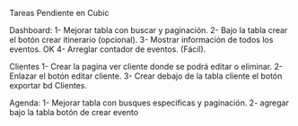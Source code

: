 Tareas Pendiente en Cubic

Dashboard:
1- Mejorar tabla con buscar y paginación. 
2- Bajo la tabla crear el botón crear itinerario (opcional).
3- Mostrar información de todos los eventos. OK
4- Arreglar contador de eventos. (Fácil).

Clientes
1- Crear la pagina ver cliente donde se podrá editar o eliminar.
2- Enlazar el botón editar cliente.
3- Crear debajo de la tabla cliente el botón exportar bd Clientes. 

Agenda:
1- Mejorar tabla con busques especificas y  paginación.
2- agregar bajo la tabla botón de crear evento  
